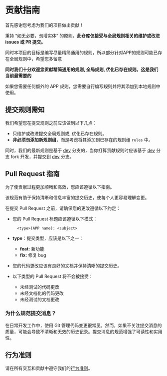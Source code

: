 # 贡献指南

首先感谢您考虑为我们的项目做出贡献！

秉持 “如无必要，勿增实体” 的原则，**此仓库仅接受与全局规则相关的维护或改进 issues 或 PR 提交。**

同时本项目的目标是编写尽量精简通用的规则，所以部分针对APP的规则可能已存在全局规则中，希望您多留意

**同时我们十分欢迎您贡献精简通用的规则, 全局规则, 优化已存在规则。这是我们当前最需要的**

如果您需要任何额外的 APP 规则，您需要自行编写规则并将其添加到本地规则中使用。

## 提交规则需知

我们希望您在提交规则之前应该做到以下几点：

- 只维护或改进提交全局规则或, 优化已存在规则。
- **非必须勿添加新规则组**，而是考虑将其添加到已存在的规则组 `rules` 中。

同时，我们的最新规则是基于 [dev](https://github.com/aoguai/subscription/tree/dev) 分支的，当你打算贡献规则时应该基于 [dev](https://github.com/aoguai/subscription/tree/dev) 分支 fork 开发，并提交到 [dev](https://github.com/aoguai/subscription/tree/dev) 分支。

## Pull Request 指南

为了使贡献过程更加顺畅和高效，您应该遵循以下指南。

该规范有助于保持清晰和信息丰富的提交历史，使每个人更容易理解变更。

在提交 Pull Request 之前，请确保您的更改遵循以下约定：

- 您的 Pull Request 标题应该遵循以下模式：
  ```plaintext
    <type>(APP name): <subject>
  ```
- **type**：提交类型，应该是以下之一：
  - **feat:** 新功能
  - **fix:** 修复 bug
- 您的代码更改应该有良好的文档并保持清晰的提交历史。

- 以下类型的 Pull Request 将不会被接受：
  - 未经测试的代码更改
  - 未经文档化的代码更改
  - 未经测试的文档更改

### 为什么规范提交消息？

在日常开发工作中，使用 Git 管理代码变更很常见。然而，如果不关注提交消息的质量，可能会导致不清晰和无效的历史记录。提交消息的规范增强了可读性和实用性。

## 行为准则

请在所有交互和贡献中遵守我们的[行为准则](CODE_OF_CONDUCT.md)。
